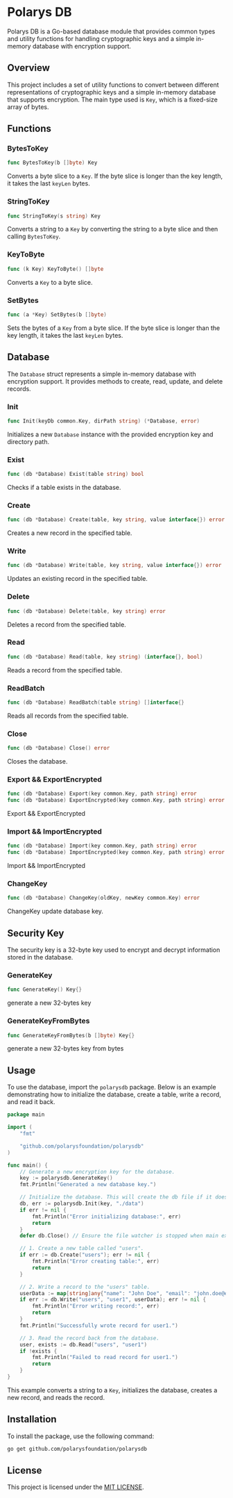 # Polarys DB

Polarys DB is a Go-based database module that provides common types and utility functions for handling cryptographic keys and a simple in-memory database with encryption support.

## Overview

This project includes a set of utility functions to convert between different representations of cryptographic keys and a simple in-memory database that supports encryption. The main type used is `Key`, which is a fixed-size array of bytes.

## Functions

### BytesToKey

```go
func BytesToKey(b []byte) Key
```

Converts a byte slice to a `Key`. If the byte slice is longer than the key length, it takes the last `keyLen` bytes.

### StringToKey

```go
func StringToKey(s string) Key
```

Converts a string to a `Key` by converting the string to a byte slice and then calling `BytesToKey`.

### KeyToByte

```go
func (k Key) KeyToByte() []byte
```

Converts a `Key` to a byte slice.

### SetBytes

```go
func (a *Key) SetBytes(b []byte)
```

Sets the bytes of a `Key` from a byte slice. If the byte slice is longer than the key length, it takes the last `keyLen` bytes.

## Database

The `Database` struct represents a simple in-memory database with encryption support. It provides methods to create, read, update, and delete records.

### Init

```go
func Init(keyDb common.Key, dirPath string) (*Database, error)
```

Initializes a new `Database` instance with the provided encryption key and directory path.

### Exist

```go
func (db *Database) Exist(table string) bool
```

Checks if a table exists in the database.

### Create

```go
func (db *Database) Create(table, key string, value interface{}) error
```

Creates a new record in the specified table.

### Write

```go
func (db *Database) Write(table, key string, value interface{}) error
```

Updates an existing record in the specified table.

### Delete

```go
func (db *Database) Delete(table, key string) error
```

Deletes a record from the specified table.

### Read

```go
func (db *Database) Read(table, key string) (interface{}, bool)
```

Reads a record from the specified table.

### ReadBatch

```go
func (db *Database) ReadBatch(table string) []interface{}
```

Reads all records from the specified table.

### Close

```go
func (db *Database) Close() error
```

Closes the database.

### Export && ExportEncrypted

```go
func (db *Database) Export(key common.Key, path string) error
func (db *Database) ExportEncrypted(key common.Key, path string) error
```

Export && ExportEncrypted

### Import && ImportEncrypted

```go
func (db *Database) Import(key common.Key, path string) error
func (db *Database) ImportEncrypted(key common.Key, path string) error
```

Import && ImportEncrypted

### ChangeKey

```go
func (db *Database) ChangeKey(oldKey, newKey common.Key) error
```

ChangeKey update database key.

## Security Key

The security key is a 32-byte key used to encrypt and decrypt information stored in the database.

### GenerateKey

```go
func GenerateKey() Key{}
```

generate a new 32-bytes key

### GenerateKeyFromBytes

```go
func GenerateKeyFromBytes(b []byte) Key{}
```

generate a new 32-bytes key from bytes

## Usage

To use the database, import the `polarysdb` package. Below is an example demonstrating how to initialize the database, create a table, write a record, and read it back.

```go
package main

import (
	"fmt"

	"github.com/polarysfoundation/polarysdb"
)

func main() {
	// Generate a new encryption key for the database.
	key := polarysdb.GenerateKey()
	fmt.Println("Generated a new database key.")

	// Initialize the database. This will create the db file if it doesn't exist.
	db, err := polarysdb.Init(key, "./data")
	if err != nil {
		fmt.Println("Error initializing database:", err)
		return
	}
	defer db.Close() // Ensure the file watcher is stopped when main exits.

	// 1. Create a new table called "users".
	if err := db.Create("users"); err != nil {
		fmt.Println("Error creating table:", err)
		return
	}

	// 2. Write a record to the "users" table.
	userData := map[string]any{"name": "John Doe", "email": "john.doe@example.com"}
	if err := db.Write("users", "user1", userData); err != nil {
		fmt.Println("Error writing record:", err)
		return
	}
	fmt.Println("Successfully wrote record for user1.")

	// 3. Read the record back from the database.
	user, exists := db.Read("users", "user1")
	if !exists {
		fmt.Println("Failed to read record for user1.")
		return
	}
}
```

This example converts a string to a `Key`, initializes the database, creates a new record, and reads the record.

## Installation

To install the package, use the following command:

```sh
go get github.com/polarysfoundation/polarysdb
```

## License

This project is licensed under the [MIT LICENSE](LICENSE).
